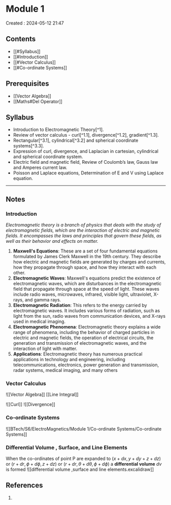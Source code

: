 # Module 1
Created : 2024-05-12 21:47


## Contents
- [[#Syllabus]]
- [[#Introduction]]
- [[#Vector Calculus]]
- [[#Co-ordinate Systems]]
## Prerequisites
- [[Vector Algebra]]
- [[Maths#Del Operator]]
## Syllabus

- Introduction to Electromagnetic Theory[^1].
- Review of vector calculus - curl[^1.1], divergence[^1.2], gradient[^1.3].
- Rectangular[^3.1], cylindrical[^3.2] and spherical coordinate systems[^3.3].
- Expression of curl, divergence, and Laplacian in cartesian, cylindrical and spherical coordinate system.
- Electric field and magnetic field, Review of Coulomb’s law, Gauss law and Amperes current law.
- Poisson and Laplace equations, Determination of E and V using Laplace equation.

---

## Notes

### Introduction

_Electromagnetic theory is a branch of physics that deals with the study of electromagnetic fields, which are the interaction of electric and magnetic fields. It encompasses the laws and principles that govern these fields, as well as their behavior and effects on matter._

1. **Maxwell's Equations**: These are a set of four fundamental equations formulated by James Clerk Maxwell in the 19th century. They describe how electric and magnetic fields are generated by charges and currents, how they propagate through space, and how they interact with each other.
2. **Electromagnetic Waves**: Maxwell's equations predict the existence of electromagnetic waves, which are disturbances in the electromagnetic field that propagate through space at the speed of light. These waves include radio waves, microwaves, infrared, visible light, ultraviolet, X-rays, and gamma rays.
3. **Electromagnetic Radiation**: This refers to the energy carried by electromagnetic waves. It includes various forms of radiation, such as light from the sun, radio waves from communication devices, and X-rays used in medical imaging.
4. **Electromagnetic Phenomena**: Electromagnetic theory explains a wide range of phenomena, including the behavior of charged particles in electric and magnetic fields, the operation of electrical circuits, the generation and transmission of electromagnetic waves, and the interaction of light with matter.
5. **Applications**: Electromagnetic theory has numerous practical applications in technology and engineering, including telecommunications, electronics, power generation and transmission, radar systems, medical imaging, and many others

### Vector Calculus
![[Vector Algebra]]
[[Line Integral]]

![[Curl]]
![[Divergence]]

### Co-ordinate Systems
![[BTech/S6/ElectroMagnetics/Module 1/Co-ordinate Systems/Co-ordinate Systems]]

### Differential Volume , Surface, and Line Elements

When the co-ordinates of point P are expanded to $(x + dx,y+dy+z+dz)$ or $(r + dr,\phi + d\phi , z+ dz)$ or $(r+dr , \theta + d\theta , \phi + d\phi)$ a **differential volume** $dv$ is formed
![[differential volume ,surface and line elements.excalidraw]]




## References
1. 